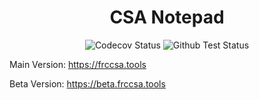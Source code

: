 <h1 style="text-align: center">CSA Notepad</h1>
<div style="text-align: center">
    <img alt="Codecov Status" src="https://img.shields.io/codecov/c/github/CrispyBacon1999/CSA-Notepad?style=flat-square">
    <img alt="Github Test Status" src="https://img.shields.io/github/workflow/status/CrispyBacon1999/CSA-Notepad/Tests/master?style=flat-square">
</div>

Main Version: https://frccsa.tools

Beta Version: https://beta.frccsa.tools
